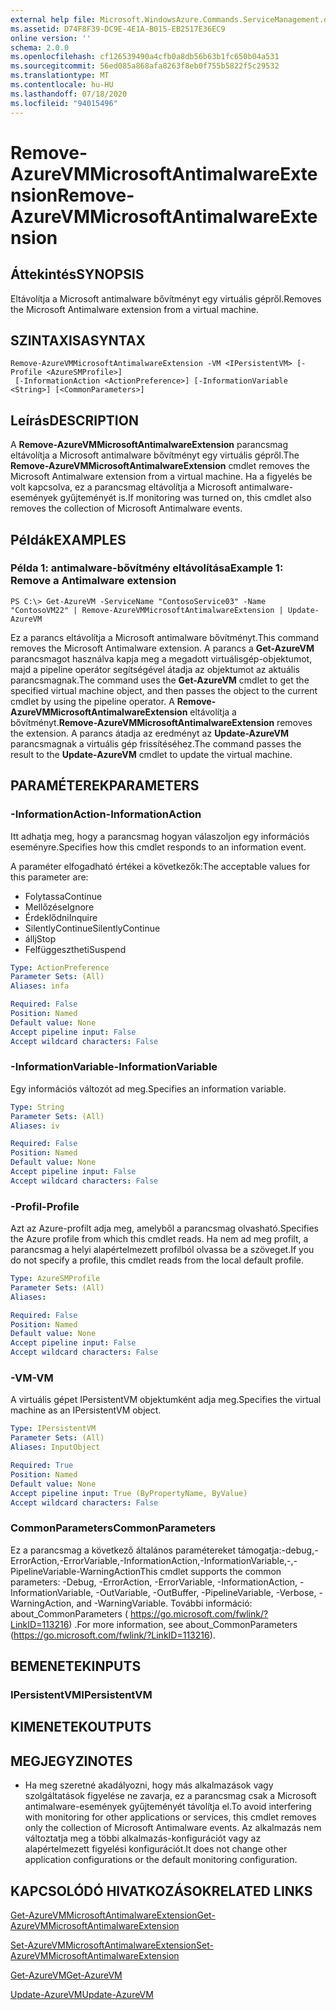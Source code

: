 ```yaml
---
external help file: Microsoft.WindowsAzure.Commands.ServiceManagement.dll-Help.xml
ms.assetid: D74F8F39-DC9E-4E1A-B015-EB2517E36EC9
online version: ''
schema: 2.0.0
ms.openlocfilehash: cf126539490a4cfb0a8db56b63b1fc650b04a531
ms.sourcegitcommit: 56ed085a868afa8263f8eb0f755b5822f5c29532
ms.translationtype: MT
ms.contentlocale: hu-HU
ms.lasthandoff: 07/18/2020
ms.locfileid: "94015496"
---
```

# <span data-ttu-id="5e46b-101">Remove-AzureVMMicrosoftAntimalwareExtension</span><span class="sxs-lookup"><span data-stu-id="5e46b-101">Remove-AzureVMMicrosoftAntimalwareExtension</span></span>

## <span data-ttu-id="5e46b-102">Áttekintés</span><span class="sxs-lookup"><span data-stu-id="5e46b-102">SYNOPSIS</span></span>
<span data-ttu-id="5e46b-103">Eltávolítja a Microsoft antimalware bővítményt egy virtuális gépről.</span><span class="sxs-lookup"><span data-stu-id="5e46b-103">Removes the Microsoft Antimalware extension from a virtual machine.</span></span>

## <span data-ttu-id="5e46b-104">SZINTAXISA</span><span class="sxs-lookup"><span data-stu-id="5e46b-104">SYNTAX</span></span>

```
Remove-AzureVMMicrosoftAntimalwareExtension -VM <IPersistentVM> [-Profile <AzureSMProfile>]
 [-InformationAction <ActionPreference>] [-InformationVariable <String>] [<CommonParameters>]
```

## <span data-ttu-id="5e46b-105">Leírás</span><span class="sxs-lookup"><span data-stu-id="5e46b-105">DESCRIPTION</span></span>
<span data-ttu-id="5e46b-106">A **Remove-AzureVMMicrosoftAntimalwareExtension** parancsmag eltávolítja a Microsoft antimalware bővítményt egy virtuális gépről.</span><span class="sxs-lookup"><span data-stu-id="5e46b-106">The **Remove-AzureVMMicrosoftAntimalwareExtension** cmdlet removes the Microsoft Antimalware extension from a virtual machine.</span></span>
<span data-ttu-id="5e46b-107">Ha a figyelés be volt kapcsolva, ez a parancsmag eltávolítja a Microsoft antimalware-események gyűjteményét is.</span><span class="sxs-lookup"><span data-stu-id="5e46b-107">If monitoring was turned on, this cmdlet also removes the collection of Microsoft Antimalware events.</span></span>

## <span data-ttu-id="5e46b-108">Példák</span><span class="sxs-lookup"><span data-stu-id="5e46b-108">EXAMPLES</span></span>

### <span data-ttu-id="5e46b-109">Példa 1: antimalware-bővítmény eltávolítása</span><span class="sxs-lookup"><span data-stu-id="5e46b-109">Example 1: Remove a Antimalware extension</span></span>
```
PS C:\> Get-AzureVM -ServiceName "ContosoService03" -Name "ContosoVM22" | Remove-AzureVMMicrosoftAntimalwareExtension | Update-AzureVM
```

<span data-ttu-id="5e46b-110">Ez a parancs eltávolítja a Microsoft antimalware bővítményt.</span><span class="sxs-lookup"><span data-stu-id="5e46b-110">This command removes the Microsoft Antimalware extension.</span></span>
<span data-ttu-id="5e46b-111">A parancs a **Get-AzureVM** parancsmagot használva kapja meg a megadott virtuálisgép-objektumot, majd a pipeline operátor segítségével átadja az objektumot az aktuális parancsmagnak.</span><span class="sxs-lookup"><span data-stu-id="5e46b-111">The command uses the **Get-AzureVM** cmdlet to get the specified virtual machine object, and then passes the object to the current cmdlet by using the pipeline operator.</span></span>
<span data-ttu-id="5e46b-112">A **Remove-AzureVMMicrosoftAntimalwareExtension** eltávolítja a bővítményt.</span><span class="sxs-lookup"><span data-stu-id="5e46b-112">**Remove-AzureVMMicrosoftAntimalwareExtension** removes the extension.</span></span>
<span data-ttu-id="5e46b-113">A parancs átadja az eredményt az **Update-AzureVM** parancsmagnak a virtuális gép frissítéséhez.</span><span class="sxs-lookup"><span data-stu-id="5e46b-113">The command passes the result to the **Update-AzureVM** cmdlet to update the virtual machine.</span></span>

## <span data-ttu-id="5e46b-114">PARAMÉTEREK</span><span class="sxs-lookup"><span data-stu-id="5e46b-114">PARAMETERS</span></span>

### <span data-ttu-id="5e46b-115">-InformationAction</span><span class="sxs-lookup"><span data-stu-id="5e46b-115">-InformationAction</span></span>
<span data-ttu-id="5e46b-116">Itt adhatja meg, hogy a parancsmag hogyan válaszoljon egy információs eseményre.</span><span class="sxs-lookup"><span data-stu-id="5e46b-116">Specifies how this cmdlet responds to an information event.</span></span>

<span data-ttu-id="5e46b-117">A paraméter elfogadható értékei a következők:</span><span class="sxs-lookup"><span data-stu-id="5e46b-117">The acceptable values for this parameter are:</span></span>

- <span data-ttu-id="5e46b-118">Folytassa</span><span class="sxs-lookup"><span data-stu-id="5e46b-118">Continue</span></span>
- <span data-ttu-id="5e46b-119">Mellőzése</span><span class="sxs-lookup"><span data-stu-id="5e46b-119">Ignore</span></span>
- <span data-ttu-id="5e46b-120">Érdeklődni</span><span class="sxs-lookup"><span data-stu-id="5e46b-120">Inquire</span></span>
- <span data-ttu-id="5e46b-121">SilentlyContinue</span><span class="sxs-lookup"><span data-stu-id="5e46b-121">SilentlyContinue</span></span>
- <span data-ttu-id="5e46b-122">állj</span><span class="sxs-lookup"><span data-stu-id="5e46b-122">Stop</span></span>
- <span data-ttu-id="5e46b-123">Felfüggesztheti</span><span class="sxs-lookup"><span data-stu-id="5e46b-123">Suspend</span></span>

```yaml
Type: ActionPreference
Parameter Sets: (All)
Aliases: infa

Required: False
Position: Named
Default value: None
Accept pipeline input: False
Accept wildcard characters: False
```

### <span data-ttu-id="5e46b-124">-InformationVariable</span><span class="sxs-lookup"><span data-stu-id="5e46b-124">-InformationVariable</span></span>
<span data-ttu-id="5e46b-125">Egy információs változót ad meg.</span><span class="sxs-lookup"><span data-stu-id="5e46b-125">Specifies an information variable.</span></span>

```yaml
Type: String
Parameter Sets: (All)
Aliases: iv

Required: False
Position: Named
Default value: None
Accept pipeline input: False
Accept wildcard characters: False
```

### <span data-ttu-id="5e46b-126">-Profil</span><span class="sxs-lookup"><span data-stu-id="5e46b-126">-Profile</span></span>
<span data-ttu-id="5e46b-127">Azt az Azure-profilt adja meg, amelyből a parancsmag olvasható.</span><span class="sxs-lookup"><span data-stu-id="5e46b-127">Specifies the Azure profile from which this cmdlet reads.</span></span>
<span data-ttu-id="5e46b-128">Ha nem ad meg profilt, a parancsmag a helyi alapértelmezett profilból olvassa be a szöveget.</span><span class="sxs-lookup"><span data-stu-id="5e46b-128">If you do not specify a profile, this cmdlet reads from the local default profile.</span></span>

```yaml
Type: AzureSMProfile
Parameter Sets: (All)
Aliases: 

Required: False
Position: Named
Default value: None
Accept pipeline input: False
Accept wildcard characters: False
```

### <span data-ttu-id="5e46b-129">-VM</span><span class="sxs-lookup"><span data-stu-id="5e46b-129">-VM</span></span>
<span data-ttu-id="5e46b-130">A virtuális gépet IPersistentVM objektumként adja meg.</span><span class="sxs-lookup"><span data-stu-id="5e46b-130">Specifies the virtual machine as an IPersistentVM object.</span></span>

```yaml
Type: IPersistentVM
Parameter Sets: (All)
Aliases: InputObject

Required: True
Position: Named
Default value: None
Accept pipeline input: True (ByPropertyName, ByValue)
Accept wildcard characters: False
```

### <span data-ttu-id="5e46b-131">CommonParameters</span><span class="sxs-lookup"><span data-stu-id="5e46b-131">CommonParameters</span></span>
<span data-ttu-id="5e46b-132">Ez a parancsmag a következő általános paramétereket támogatja:-debug,-ErrorAction,-ErrorVariable,-InformationAction,-InformationVariable,-,-PipelineVariable-WarningAction</span><span class="sxs-lookup"><span data-stu-id="5e46b-132">This cmdlet supports the common parameters: -Debug, -ErrorAction, -ErrorVariable, -InformationAction, -InformationVariable, -OutVariable, -OutBuffer, -PipelineVariable, -Verbose, -WarningAction, and -WarningVariable.</span></span> <span data-ttu-id="5e46b-133">További információ: about_CommonParameters ( https://go.microsoft.com/fwlink/?LinkID=113216) .</span><span class="sxs-lookup"><span data-stu-id="5e46b-133">For more information, see about_CommonParameters (https://go.microsoft.com/fwlink/?LinkID=113216).</span></span>

## <span data-ttu-id="5e46b-134">BEMENETEK</span><span class="sxs-lookup"><span data-stu-id="5e46b-134">INPUTS</span></span>

### <span data-ttu-id="5e46b-135">IPersistentVM</span><span class="sxs-lookup"><span data-stu-id="5e46b-135">IPersistentVM</span></span>

## <span data-ttu-id="5e46b-136">KIMENETEK</span><span class="sxs-lookup"><span data-stu-id="5e46b-136">OUTPUTS</span></span>

## <span data-ttu-id="5e46b-137">MEGJEGYZI</span><span class="sxs-lookup"><span data-stu-id="5e46b-137">NOTES</span></span>
* <span data-ttu-id="5e46b-138">Ha meg szeretné akadályozni, hogy más alkalmazások vagy szolgáltatások figyelése ne zavarja, ez a parancsmag csak a Microsoft antimalware-események gyűjteményét távolítja el.</span><span class="sxs-lookup"><span data-stu-id="5e46b-138">To avoid interfering with monitoring for other applications or services, this cmdlet removes only the collection of Microsoft Antimalware events.</span></span> <span data-ttu-id="5e46b-139">Az alkalmazás nem változtatja meg a többi alkalmazás-konfigurációt vagy az alapértelmezett figyelési konfigurációt.</span><span class="sxs-lookup"><span data-stu-id="5e46b-139">It does not change other application configurations or the default monitoring configuration.</span></span>

## <span data-ttu-id="5e46b-140">KAPCSOLÓDÓ HIVATKOZÁSOK</span><span class="sxs-lookup"><span data-stu-id="5e46b-140">RELATED LINKS</span></span>

[<span data-ttu-id="5e46b-141">Get-AzureVMMicrosoftAntimalwareExtension</span><span class="sxs-lookup"><span data-stu-id="5e46b-141">Get-AzureVMMicrosoftAntimalwareExtension</span></span>](./Get-AzureVMMicrosoftAntimalwareExtension.md)

[<span data-ttu-id="5e46b-142">Set-AzureVMMicrosoftAntimalwareExtension</span><span class="sxs-lookup"><span data-stu-id="5e46b-142">Set-AzureVMMicrosoftAntimalwareExtension</span></span>](./Set-AzureVMMicrosoftAntimalwareExtension.md)

[<span data-ttu-id="5e46b-143">Get-AzureVM</span><span class="sxs-lookup"><span data-stu-id="5e46b-143">Get-AzureVM</span></span>](./Get-AzureVM.md)

[<span data-ttu-id="5e46b-144">Update-AzureVM</span><span class="sxs-lookup"><span data-stu-id="5e46b-144">Update-AzureVM</span></span>](./Update-AzureVM.md)


